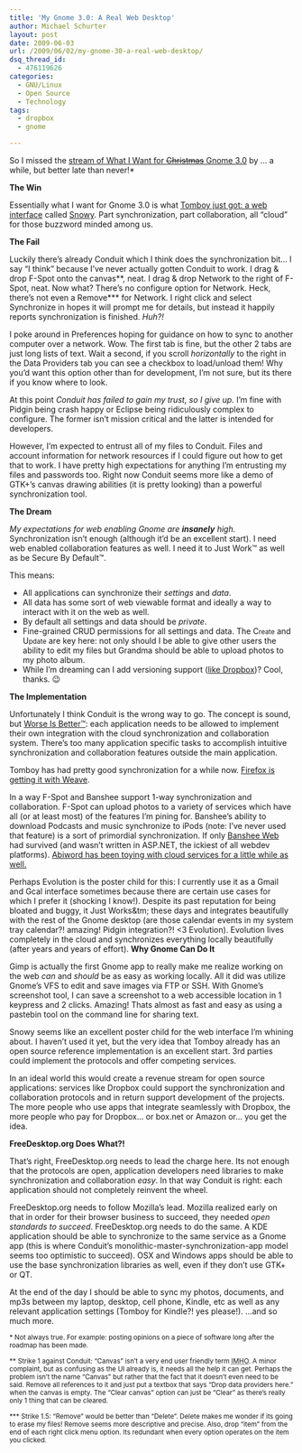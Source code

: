 ```yaml
---
title: 'My Gnome 3.0: A Real Web Desktop'
author: Michael Schurter
layout: post
date: 2009-06-03
url: /2009/06/02/my-gnome-30-a-real-web-desktop/
dsq_thread_id:
  - 476119626
categories:
  - GNU/Linux
  - Open Source
  - Technology
tags:
  - dropbox
  - gnome

---
```

So I missed the [stream of What I Want for <strike>Christmas</strike> Gnome 3.0][1] by &#8230; a while, but better late than never!*

**The Win**

Essentially what I want for Gnome 3.0 is what [Tomboy just got: a web interface][2] called [Snowy][3]. Part synchronization, part collaboration, all &#8220;cloud&#8221; for those buzzword minded among us.

**The Fail**

Luckily there&#8217;s already Conduit which I think does the synchronization bit&#8230; I say &#8220;I think&#8221; because I&#8217;ve never actually gotten Conduit to work. I drag & drop F-Spot onto the canvas\*\*, neat. I drag & drop Network to the right of F-Spot, neat. Now what? There&#8217;s no configure option for Network. Heck, there&#8217;s not even a Remove\*\** for Network. I right click and select Synchronize in hopes it will prompt me for details, but instead it happily reports synchronization is finished. _Huh?!_

I poke around in Preferences hoping for guidance on how to sync to another computer over a network. Wow. The first tab is fine, but the other 2 tabs are just long lists of text. Wait a second, if you scroll _horizontally_ to the right in the Data Providers tab you can see a checkbox to load/unload them! Why you&#8217;d want this option other than for development, I&#8217;m not sure, but its there if you know where to look.

At this point _Conduit has failed to gain my trust, so I give up._ I&#8217;m fine with Pidgin being crash happy or Eclipse being ridiculously complex to configure. The former isn&#8217;t mission critical and the latter is intended for developers.

However, I&#8217;m expected to entrust all of my files to Conduit. Files and account information for network resources if I could figure out how to get that to work. I have pretty high expectations for anything I&#8217;m entrusting my files and passwords too. Right now Conduit seems more like a demo of GTK+&#8217;s canvas drawing abilities (it is pretty looking) than a powerful synchronization tool.

**The Dream**

_My expectations for web enabling Gnome are **insanely** high._ Synchronization isn&#8217;t enough (although it&#8217;d be an excellent start). I need web enabled collaboration features as well. I need it to Just Work&trade; as well as be Secure By Default&trade;.

This means:

  * All applications can synchronize their _settings_ and _data_.
  * All data has some sort of web viewable format and ideally a way to interact with it on the web as well.
  * By default all settings and data should be _private_.
  * Fine-grained CRUD permissions for all settings and data. The C<small>reate</small> and U<small>pdate</small> are key here: not only should I be able to give other users the ability to edit my files but Grandma should be able to upload photos to my photo album.
  * While I&#8217;m dreaming can I add versioning support ([like Dropbox][4])? Cool, thanks. 😉

**The Implementation**

Unfortunately I think Conduit is the wrong way to go. The concept is sound, but [Worse Is Better&trade;][5]: each application needs to be allowed to implement their own integration with the cloud synchronization and collaboration system. There&#8217;s too many application specific tasks to accomplish intuitive synchronization and collaboration features outside the main application.

Tomboy has had pretty good synchronization for a while now. [Firefox is getting it with Weave][6].

In a way F-Spot and Banshee support 1-way synchronization and collaboration. F-Spot can upload photos to a variety of services which have all (or at least most) of the features I&#8217;m pining for. Banshee&#8217;s ability to download Podcasts and music synchronize to iPods (note: I&#8217;ve never used that feature) is a sort of primordial synchronization. If only [Banshee Web][7] had survived (and wasn&#8217;t written in ASP.NET, the ickiest of all webdev platforms). [Abiword has been toying with cloud services for a little while as well.][8]

Perhaps Evolution is the poster child for this: I currently use it as a Gmail and Gcal interface sometimes because there are certain use cases for which I prefer it (shocking I know!). Despite its past reputation for being bloated and buggy, it Just Works&tm; these days and integrates beautifully with the rest of the Gnome desktop (are those calendar events in my system tray calendar?! amazing! Pidgin integration?! <3 Evolution). Evolution lives completely in the cloud and synchronizes everything locally beautifully (after years and years of effort). **Why Gnome Can Do It**

Gimp is actually the first Gnome app to really make me realize working on the web _can_ and _should_ be as easy as working locally. All it did was utilize Gnome&#8217;s VFS to edit and save images via FTP or SSH. With Gnome&#8217;s screenshot tool, I can save a screenshot to a web accessible location in 1 keypress and 2 clicks. Amazing! Thats almost as fast and easy as using a pastebin tool on the command line for sharing text.

Snowy seems like an excellent poster child for the web interface I&#8217;m whining about. I haven&#8217;t used it yet, but the very idea that Tomboy already has an open source reference implementation is an excellent start. 3rd parties could implement the protocols and offer competing services.

In an ideal world this would create a revenue stream for open source applications: services like Dropbox could support the synchronization and collaboration protocols and in return support development of the projects. The more people who use apps that integrate seamlessly with Dropbox, the more people who pay for Dropbox&#8230; or box.net or Amazon or&#8230; you get the idea.

**FreeDesktop.org Does What?!**

That&#8217;s right, FreeDesktop.org needs to lead the charge here. Its not enough that the protocols are open, application developers need libraries to make synchronization and collaboration _easy_. In that way Conduit is right: each application should not completely reinvent the wheel.

FreeDesktop.org needs to follow Mozilla&#8217;s lead. Mozilla realized early on that in order for their browser business to succeed, they needed _open standards to succeed_. FreeDesktop.org needs to do the same. A KDE application should be able to synchronize to the same service as a Gnome app (this is where Conduit&#8217;s monolithic-master-synchronization-app model seems too optimistic to succeed). OSX and Windows apps should be able to use the base synchronization libraries as well, even if they don&#8217;t use GTK+ or QT.

At the end of the day I should be able to sync my photos, documents, and mp3s between my laptop, desktop, cell phone, Kindle, etc as well as any relevant application settings (Tomboy for Kindle?! yes please!). &#8230;and so much more.

<small>* Not always true. For example: posting opinions on a piece of software long after the roadmap has been made.</small>
  
<small>** Strike 1 against Conduit: &#8220;Canvas&#8221; isn&#8217;t a very end user friendly term <abbr title="in my humble opinion">IMHO</abbr>. A minor complaint, but as confusing as the UI already is, it needs all the help it can get. Perhaps the problem isn&#8217;t the name &#8220;Canvas&#8221; but rather that the fact that it doesn&#8217;t even need to be said. Remove all references to it and just put a textbox that says &#8220;Drop data providers here.&#8221; when the canvas is empty. The &#8220;Clear canvas&#8221; option can just be &#8220;Clear&#8221; as there&#8217;s really only 1 thing that can be cleared.</small>
  
<small>*** Strike 1.5: &#8220;Remove&#8221; would be better than &#8220;Delete&#8221;. Delete makes me wonder if its going to erase my files! Remove seems more descriptive and precise. Also, drop &#8220;item&#8221; from the end of each right click menu option. Its redundant when every option operates on the item you clicked.</small>

 [1]: http://www.google.com/cse?cx=007525575524326405779%3Ac0gv0y410u0&q=gnome+3.0&cof=FORID%3A0
 [2]: http://automorphic.blogspot.com/2009/05/tomboy-0151-release-brings-new-online.html
 [3]: http://live.gnome.org/Snowy
 [4]: https://www.getdropbox.com/referrals/NTE2ODkwNDk
 [5]: http://www.jwz.org/doc/worse-is-better.html
 [6]: https://labs.mozilla.com/projects/weave/
 [7]: http://idea.opensuse.org/content/ideas/web-interface-to-banshee-library
 [8]: http://www.abisource.com/wiki/AbiCollab